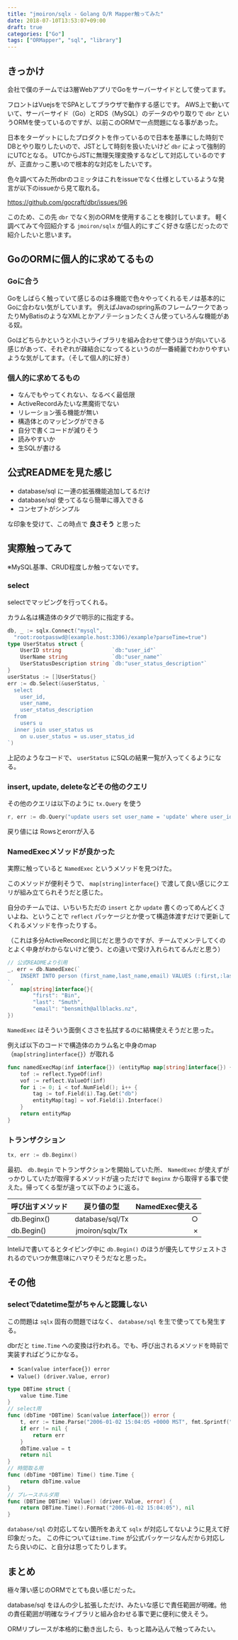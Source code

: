 ```yaml
---
title: "jmoiron/sqlx - Golang O/R Mapper触ってみた"
date: 2018-07-10T13:53:07+09:00
draft: true
categories: ["Go"]
tags: ["ORMapper", "sql", "library"]
---
```


## きっかけ

会社で僕のチームでは3層WebアプリでGoをサーバーサイドとして使ってます。

フロントはVuejsをでSPAとしてブラウザで動作する感じです。
AWS上で動いていて、サーバーサイド（Go）とRDS（MySQL）のデータのやり取りで `dbr` というORMを使っているのですが、以前このORMで一点問題になる事があった。

日本をターゲットにしたプロダクトを作っているので日本を基準にした時刻でDBとやり取りしたいので、JSTとして時刻を扱いたいけど `dbr` によって強制的にUTCとなる。
UTCからJSTに無理矢理変換するなどして対応しているのですが、正直かっこ悪いので根本的な対応をしたいです。

色々調べてみた所dbrのコミッタはこれをissueでなく仕様としているような発言が以下のissueから見て取れる。

https://github.com/gocraft/dbr/issues/96

このため、この先 `dbr` でなく別のORMを使用することを検討しています。
軽く調べてみて今回紹介する `jmoiron/sqlx` が個人的にすごく好きな感じだったので紹介したいと思います。

## GoのORMに個人的に求めてるもの

### Goに合う

Goをしばらく触っていて感じるのは多機能で色々やってくれるモノは基本的にGoに合わない気がしています。
例えばJavaのspring系のフレームワークであったりMyBatisのようなXMLとかアノテーションたくさん使っていろんな機能がある奴。


Goはどちらかというと小さいライブラリを組み合わせて使うほうが向いている感じがあって、それぞれが疎結合になってるというのが一番綺麗でわかりやすいような気がしてます。（そして個人的に好き）

### 個人的に求めてるもの

- なんでもやってくれない、なるべく最低限
- ActiveRecordみたいな黒魔術でない
- リレーション張る機能が無い
- 構造体とのマッピングができる
- 自分で書くコードが減りそう
- 読みやすいか
- 生SQLが書ける

## 公式READMEを見た感じ

 - database/sql に一連の拡張機能追加してるだけ
 - database/sql 使ってるなら簡単に導入できる
 - コンセプトがシンプル

な印象を受けて、この時点で **良さそう** と思った

## 実際触ってみて

※MySQL基準、CRUD程度しか触ってないです。

### select

selectでマッピングを行ってくれる。

カラム名は構造体のタグで明示的に指定する。

```example.go
db, _ := sqlx.Connect("mysql",
  "root:rootpasswd@(example.host:3306)/example?parseTime=true")
type UserStatus struct {
	UserID string                `db:"user_id"`
	UserName string              `db:"user_name"`
	UserStatusDescription string `db:"user_status_description"`
}
userStatus := []UserStatus{}
err := db.Select(&userStatus, `
  select
    user_id,
    user_name,
    user_status_description
  from
    users u
  inner join user_status us
    on u.user_status = us.user_status_id
`)
```

上記のようなコードで、 `userStatus` にSQLの結果一覧が入ってくるようになる。

### insert, update, deleteなどその他のクエリ

その他のクエリは以下のように `tx.Query` を使う

```example.go
r, err := db.Query("update users set user_name = 'update' where user_id = ?", 1)
```

戻り値には Rowsとerorrが入る

### NamedExecメソッドが良かった

実際に触っていると `NamedExec` というメソッドを見つけた。

このメソッドが便利そうで、 `map[string]interface{}` で渡して良い感じにクエリが組み立てられそうだと感じた。

自分のチームでは、いちいちただの `insert` とか `update` 書くのってめんどくさいよね、ということで `reflect` パッケージとか使って構造体渡すだけで更新してくれるメソッドを作ったりする。

（これは多分ActiveRecordと同じだと思うのですが、チームでメンテしてくのとよく中身がわからないけど使う、との違いで受け入れられてるんだと思う）


```example.go
// 公式READMEより引用
_, err = db.NamedExec(`
    INSERT INTO person (first_name,last_name,email) VALUES (:first,:last,:email)
`,
    map[string]interface{}{
        "first": "Bin",
        "last": "Smuth",
        "email": "bensmith@allblacks.nz",
})
```

`NamedExec` はそういう面倒くささを払拭するのに結構使えそうだと思った。

例えば以下のコードで構造体のカラム名と中身のmap（`map[string]interface{}`）が取れる

```example.go
func namedExecMap(inf interface{}) (entityMap map[string]interface{}) {
	tof := reflect.TypeOf(inf)
	vof := reflect.ValueOf(inf)
	for i := 0; i < tof.NumField(); i++ {
		tag := tof.Field(i).Tag.Get("db")
		entityMap[tag] = vof.Field(i).Interface()
	}
	return entityMap
}
```

### トランザクション

```example.go
tx, err := db.Beginx()
```

最初、 `db.Begin` でトランザクションを開始していた所、 `NamedExec` が使えずがっかりしていたが取得するメソッドが違っただけで `Beginx` から取得する事で使えた。帰ってくる型が違って以下のように返る。

| 呼び出すメソッド | 戻り値の型 | NamedExec使える |
|:--------------|:------------:|-------------:|
| db.Beginx() | database/sql/Tx | ○ |
| db.Begin() | jmoiron/sqlx/Tx | × |

InteliJで書いてるとタイピング中に `db.Begin()` のほうが優先してサジェストされるのでいつか無意味にハマりそうだなと思った。

## その他

### selectでdatetime型がちゃんと認識しない

この問題は `sqlx` 固有の問題ではなく、 `database/sql` を生で使ってても発生する。

dbrだと `time.Time` への変換は行われる。でも、呼び出されるメソッドを時前で実装すればどうにかなる。

- `Scan(value interface{}) error`
- `Value() (driver.Value, error)`

```self_time_type.go
type DBTime struct {
	value time.Time
}
// select用
func (dbTime *DBTime) Scan(value interface{}) error {
	t, err := time.Parse("2006-01-02 15:04:05 +0000 MST", fmt.Sprintf("%s", value))
	if err != nil {
		return err
	}
	dbTime.value = t
	return nil
}
// 時間取る用
func (dbTime *DBTime) Time() time.Time {
	return dbTime.value
}
// プレースホルダ用
func (DBTime DBTime) Value() (driver.Value, error) {
	return DBTime.Time().Format("2006-01-02 15:04:05"), nil
}
```

`database/sql` の対応してない箇所をあえて `sqlx` が対応してないように見えて好印象だった。
この件については`time.Time` が公式パッケージなんだから対応したら良いのに、と自分は思ってたりします。


## まとめ

極々薄い感じのORMでとても良い感じだった。

database/sql をほんの少し拡張しただけ、みたいな感じで責任範囲が明確。他の責任範囲が明確なライブラリと組み合わせる事で更に便利に使えそう。

ORMリプレースが本格的に動き出したら、もっと踏み込んで触ってみたい。

